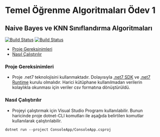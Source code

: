 # Temel Öğrenme Algoritmaları Ödev 1
## Naive Bayes ve KNN Sınıflandırma Algoritmaları

[![Build Status](https://shields.io/badge/.Net_SDK-7-purple)](https://dotnet.microsoft.com/en-us/download/visual-studio-sdks)
[![Build Status](https://shields.io/badge/.Net_Runtime-7-purple)](https://dotnet.microsoft.com/en-us/download/visual-studio-sdks)

- [Proje Gereksinimleri](#proje-gereksinimleri)
- [Nasıl Çalıştırılır](#nasıl-çalıştırılır)

### Proje Gereksinimleri

- Proje .net7 teknolojisini kullanmaktadır. Dolayısıyla [.net7 SDK](https://dotnet.microsoft.com/en-us/download/visual-studio-sdks) ve [.net7 Runtime](https://dotnet.microsoft.com/en-us/download/visual-studio-sdks) kurulu olmalıdır. Harici kütüphane kullanılmadan verilerin kolaylıkla okunması için veriler csv formatına dönüştürüldü.

### Nasıl Çalıştırılır

- Projeyi çalıştırmak için Visual Studio Programı kullanılabilir. Bunun haricinde proje dotnet-CLI komutları ile aşağıda belirtilen komutlar kullanılarak çalıştırılabilir. 

```shell
dotnet run --project ConsoleApp/ConsoleApp.csproj
```
